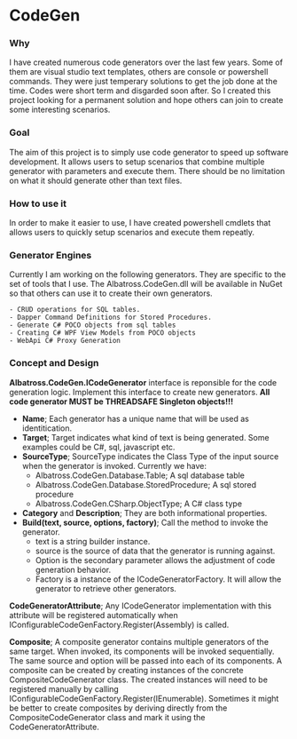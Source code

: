 # CodeGen

### Why
I have created numerous code generators over the last few years.  Some of them are visual studio text templates, others are console or powershell commands.  They were just temperary solutions to get the job done at the time. Codes were short term and disgarded soon after.  So I created this project looking for a permanent solution and hope others can join to create some interesting scenarios.  
		
### Goal
The aim of this project is to simply use code generator to speed up software development.  It allows users to setup scenarios that combine multiple generator with parameters and execute them.  There should be no limitation on what it should generate other than text files.  
		
### How to use it
In order to make it easier to use, I have created powershell cmdlets that allows users to quickly setup scenarios and execute them repeatly.
	
### Generator Engines
Currently I am working on the following generators.  They are specific to the set of tools that I use.  The Albatross.CodeGen.dll will be available in NuGet so that others can use it to create their own generators.  

	- CRUD operations for SQL tables.
	- Dapper Command Definitions for Stored Procedures.
	- Generate C# POCO objects from sql tables
	- Creating C# WPF View Models from POCO objects
	- WebApi C# Proxy Generation
	
### Concept and Design
**Albatross.CodeGen.ICodeGenerator** interface is reponsible for the code generation logic.  Implement this interface to create new generators.  **All code generator MUST be THREADSAFE Singleton objects!!!**
- **Name**; Each generator has a unique name that will be used as identitication.  
- **Target**; Target indicates what kind of text is being generated.  Some examples could be C#, sql, javascript etc.  
- **SourceType**; SourceType indicates the Class Type of the input source when the generator is invoked.  Currently we have:
	* Albatross.CodeGen.Database.Table; A sql database table
	* Albatross.CodeGen.Database.StoredProcedure; A sql stored procedure
	* Albatross.CodeGen.CSharp.ObjectType; A C# class type
- **Category** and **Description**; They are both informational properties.
- **Build(text, source, options, factory)**; Call the  method to invoke the generator.  
	* text is a string builder instance.
	* source is the source of data that the generator is running against.
	* Option is the secondary parameter allows the adjustment of code generation behavior.
	* Factory is a instance of the ICodeGeneratorFactory.  It will allow the generator to retrieve other generators.

**CodeGeneratorAttribute**; Any ICodeGenerator implementation with this attribute will be registered automatically when IConfigurableCodeGenFactory.Register(Assembly) is called.

**Composite**; A composite generator contains multiple generators of the same target.  When invoked, its components will be invoked sequentially.  The same source and option will be passed into each of its components.  A composite can be created by creating instances of the concrete CompositeCodeGenerator class.  The created instances will need to be registered manually by calling IConfigurableCodeGenFactory.Register(IEnumerable<ICodeGenerator>).  Sometimes it might be better to create composites by deriving directly from the CompositeCodeGenerator class and mark it using the CodeGeneratorAttribute.
